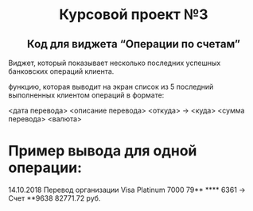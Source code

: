 <h1 align="center">Курсовой проект №3</h1>
<h2 align="center">Код для виджета “Операции по счетам”</h2>

Виджет, который показывает несколько последних успешных банковских операций клиента.

функцию, которая выводит на экран список из 5 последний выполненных клиентом операций в формате:

<дата перевода> <описание перевода>
<откуда> -> <куда>
<сумма перевода> <валюта>

# Пример вывода для одной операции:
14.10.2018 Перевод организации
Visa Platinum 7000 79** **** 6361 -> Счет **9638
82771.72 руб.